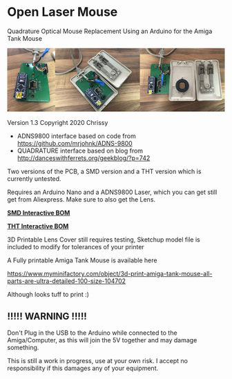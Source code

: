 # Open Laser Mouse
 Quadrature Optical Mouse Replacement Using an Arduino for the Amiga Tank Mouse

![PCB](Photos/small.jpg)

Version 1.3
Copyright 2020 Chrissy

* ADNS9800 interface based on code from https://github.com/mrjohnk/ADNS-9800
* QUADRATURE interface based on blog from http://danceswithferrets.org/geekblog/?p=742

Two versions of the PCB, a SMD version and a THT version which is currently untested.

Requires an Arduino Nano and a ADNS9800 Laser, which you can get still get from Aliexpress. Make sure to also get the Lens.

[**SMD Interactive BOM**][IBOMSMD]

[**THT Interactive BOM**][IBOMTHT]

3D Printable Lens Cover still requires testing, Sketchup model file is included to modify for tolerances of your printer

A Fully printable Amiga Tank Mouse is available here

https://www.myminifactory.com/object/3d-print-amiga-tank-mouse-all-parts-are-ultra-detailed-100-size-104702

Although looks tuff to print :)

## !!!!! WARNING !!!!!
Don't Plug in the USB to the Arduino while connected to the Amiga/Computer, as this will join the 5V together and may damage something.

This is still a work in progress, use at your own risk. I accept no responsibility if this damages any of your equipment.


[IBOMSMD]: http://htmlpreview.github.io/?https://raw.githubusercontent.com/chris-jh/OpenLaserMouse/master/PCB/SMD/bom/ibom.html
[IBOMTHT]: http://htmlpreview.github.io/?https://raw.githubusercontent.com/chris-jh/OpenLaserMouse/master/PCB/THT/bom/ibom.html
